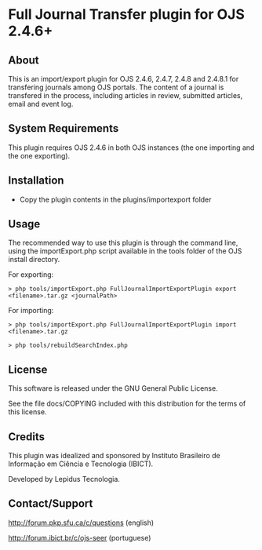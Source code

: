 Full Journal Transfer plugin for OJS 2.4.6+
=======

About
-----
This is an import/export plugin for OJS 2.4.6, 2.4.7, 2.4.8 and 2.4.8.1 for transfering journals among OJS portals. The content of a journal is transfered in the process, including articles in review, submitted articles, email and event log.

System Requirements
-------------------
This plugin requires OJS 2.4.6 in both OJS instances (the one importing and the one exporting). 

Installation
------------
- Copy the plugin contents in the plugins/importexport folder

Usage
------------
The recommended way to use this plugin is through the command line, using the importExport.php script available in the tools folder of the OJS install directory.

For exporting:

    > php tools/importExport.php FullJournalImportExportPlugin export <filename>.tar.gz <journalPath>

For importing:

    > php tools/importExport.php FullJournalImportExportPlugin import <filename>.tar.gz

    > php tools/rebuildSearchIndex.php

License
-------
This software is released under the GNU General Public License.

See the file docs/COPYING included with this distribution for the terms of this license.

Credits
--------
This plugin was idealized and sponsored by Instituto Brasileiro de Informação em Ciência e Tecnologia (IBICT).

Developed by Lepidus Tecnologia.

Contact/Support
---------------
http://forum.pkp.sfu.ca/c/questions (english)

http://forum.ibict.br/c/ojs-seer (portuguese)
